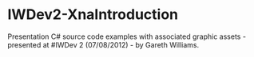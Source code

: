 IWDev2-XnaIntroduction
======================

Presentation C# source code examples with associated graphic assets - presented at #IWDev 2 (07/08/2012) - by Gareth Williams.